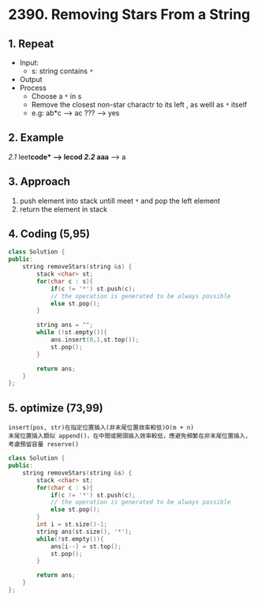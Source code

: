 # 2390. Removing Stars From a String

## 1. Repeat

- Input:
	- s: string contains `*`
- Output
- Process
	- Choose a `*` in s 
	- Remove the closest non-star charactr to its left , as welll as `*` itself
	- e.g: ab*c --> ac ??? --> yes

## 2. Example
*2.1*
leet**code* --> lecod
*2.2*
aaa** --> a

## 3. Approach

1. push element into stack untill meet `*`  and pop the left element
2. return the element in stack

## 4. Coding (5,95)
```c++
class Solution {
public:
    string removeStars(string &s) {
        stack <char> st;
        for(char c : s){
            if(c != '*') st.push(c);
            // the operation is generated to be always possible
            else st.pop();
        }

        string ans = "";
        while (!st.empty()){
            ans.insert(0,1,st.top());
            st.pop();
        }

        return ans;
    }
};
```

## 5. optimize (73,99)
```
insert(pos, str)在指定位置插入(非末尾位置效率較低)O(m + n)
末尾位置插入類似 append()，在中間或開頭插入效率較低，應避免頻繁在非末尾位置插入，考慮預留容量 reserve()
```
``` c++
class Solution {
public:
    string removeStars(string &s) {
        stack <char> st;
        for(char c : s){
            if(c != '*') st.push(c);
            // the operation is generated to be always possible
            else st.pop();
        }
        int i = st.size()-1;
        string ans(st.size(), '*');
        while(!st.empty()){
            ans[i--] = st.top();
            st.pop();
        }

        return ans;
    }
};
```
